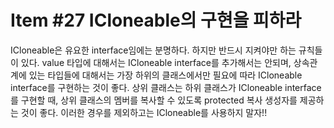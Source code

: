 # Item #27 ICloneable의 구현을 피하라

ICloneable은 유요한 interface임에는 분명하다. 하지만 반드시 지켜야만 하는 규칙들이 있다. value 타입에 대해서는 ICloneable interface를 추가해서는 안되며, 상속관계에 있는 타입들에 대해서는 가장 하위의 클래스에서만 필요에 따라 ICloneable interface를 구현하는 것이 좋다. 상위 클래스는 하위 클래스가 ICloneable interface를 구현할 때, 상위 클래스의 멤버를 복사할 수 있도록 protected 복사 생성자를 제공하는 것이 좋다. 이러한 경우를 제외하고는 ICloneable를 사용하지 말자!!

